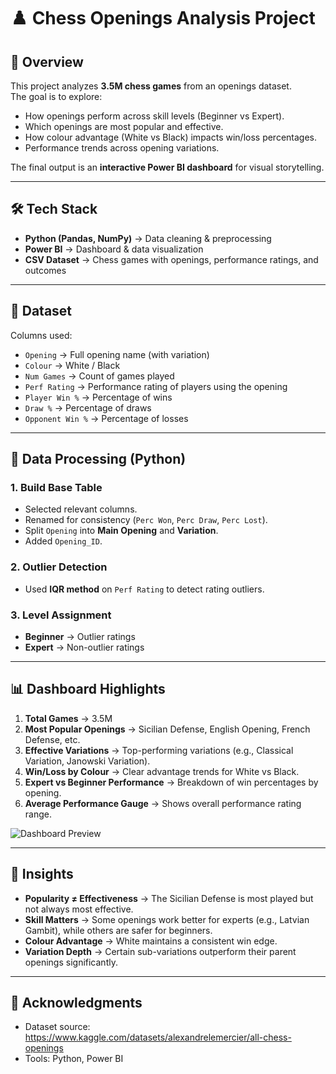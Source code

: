 # ♟️ Chess Openings Analysis Project

## 📌 Overview
This project analyzes **3.5M chess games** from an openings dataset.  
The goal is to explore:
- How openings perform across skill levels (Beginner vs Expert).
- Which openings are most popular and effective.
- How colour advantage (White vs Black) impacts win/loss percentages.
- Performance trends across opening variations.

The final output is an **interactive Power BI dashboard** for visual storytelling.

---

## 🛠️ Tech Stack
- **Python (Pandas, NumPy)** → Data cleaning & preprocessing  
- **Power BI** → Dashboard & data visualization  
- **CSV Dataset** → Chess games with openings, performance ratings, and outcomes  

---

## 📂 Dataset
Columns used:
- `Opening` → Full opening name (with variation)  
- `Colour` → White / Black  
- `Num Games` → Count of games played  
- `Perf Rating` → Performance rating of players using the opening  
- `Player Win %` → Percentage of wins  
- `Draw %` → Percentage of draws  
- `Opponent Win %` → Percentage of losses  

---

## 🔎 Data Processing (Python)

### 1. Build Base Table
- Selected relevant columns.  
- Renamed for consistency (`Perc Won`, `Perc Draw`, `Perc Lost`).  
- Split `Opening` into **Main Opening** and **Variation**.  
- Added `Opening_ID`.  

### 2. Outlier Detection
- Used **IQR method** on `Perf Rating` to detect rating outliers.  

### 3. Level Assignment
- **Beginner** → Outlier ratings  
- **Expert** → Non-outlier ratings  

---

## 📊 Dashboard Highlights

1. **Total Games** → 3.5M  
2. **Most Popular Openings** → Sicilian Defense, English Opening, French Defense, etc.  
3. **Effective Variations** → Top-performing variations (e.g., Classical Variation, Janowski Variation).  
4. **Win/Loss by Colour** → Clear advantage trends for White vs Black.  
5. **Expert vs Beginner Performance** → Breakdown of win percentages by opening.  
6. **Average Performance Gauge** → Shows overall performance rating range.  

![Dashboard Preview](Capture.PNG)

---

## 🚀 Insights
- **Popularity ≠ Effectiveness** → The Sicilian Defense is most played but not always most effective.  
- **Skill Matters** → Some openings work better for experts (e.g., Latvian Gambit), while others are safer for beginners.  
- **Colour Advantage** → White maintains a consistent win edge.  
- **Variation Depth** → Certain sub-variations outperform their parent openings significantly.  

---

## 🙌 Acknowledgments
- Dataset source: https://www.kaggle.com/datasets/alexandrelemercier/all-chess-openings  
- Tools: Python, Power BI  
